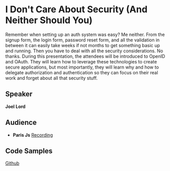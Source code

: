 # I Don't Care About Security (And Neither Should You)

Remember when setting up an auth system was easy? Me neither. From the signup form, the login form, password reset form, and all the validation in between it can easily take weeks if not months to get something basic up and running. Then you have to deal with all the security considerations. No thanks. During this presentation, the attendees will be introduced to OpenID and OAuth.  They will learn how to leverage these technologies to create secure applications, but most importantly, they will learn why and how to delegate authorization and authentication so they can focus on their real work and forget about all that security stuff.

## Speaker
**Joel Lord**

## Audience
* **Paris Js** [Recording](https://www.youtube.com/watch?v=FBOj7eA0Yxg&t=145s)

## Code Samples
[Github](https://github.com/joellord/secure-spa-auth0)

